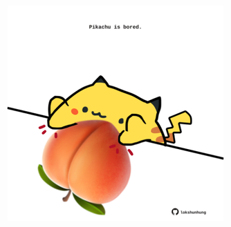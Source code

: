 <!-- built at 03/04/2021, 24:25:52 UTC -->
<p align="center">
  <img width="500" height="500" src="./ReadmeImage.svg">
</p>
